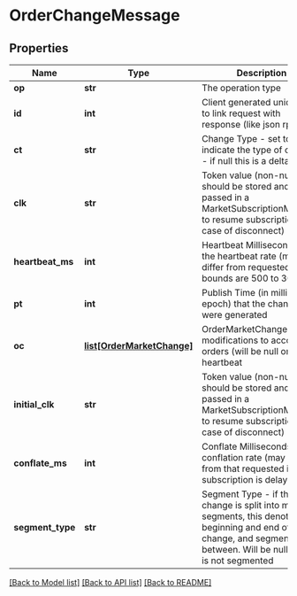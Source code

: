 # OrderChangeMessage

## Properties
Name | Type | Description | Notes
------------ | ------------- | ------------- | -------------
**op** | **str** | The operation type | [optional] 
**id** | **int** | Client generated unique id to link request with response (like json rpc) | [optional] 
**ct** | **str** | Change Type - set to indicate the type of change - if null this is a delta) | [optional] 
**clk** | **str** | Token value (non-null) should be stored and passed in a MarketSubscriptionMessage to resume subscription (in case of disconnect) | [optional] 
**heartbeat_ms** | **int** | Heartbeat Milliseconds - the heartbeat rate (may differ from requested: bounds are 500 to 30000) | [optional] 
**pt** | **int** | Publish Time (in millis since epoch) that the changes were generated | [optional] 
**oc** | [**list[OrderMarketChange]**](OrderMarketChange.md) | OrderMarketChanges - the modifications to account&#39;s orders (will be null on a heartbeat | [optional] 
**initial_clk** | **str** | Token value (non-null) should be stored and passed in a MarketSubscriptionMessage to resume subscription (in case of disconnect) | [optional] 
**conflate_ms** | **int** | Conflate Milliseconds - the conflation rate (may differ from that requested if subscription is delayed) | [optional] 
**segment_type** | **str** | Segment Type - if the change is split into multiple segments, this denotes the beginning and end of a change, and segments in between. Will be null if data is not segmented | [optional] 

[[Back to Model list]](../README.md#documentation-for-models) [[Back to API list]](../README.md#documentation-for-api-endpoints) [[Back to README]](../README.md)



